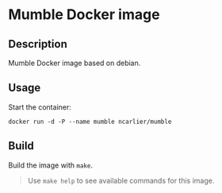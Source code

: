 # Mumble Docker image

## Description

Mumble Docker image based on debian.

## Usage

Start the container:

```
docker run -d -P --name mumble ncarlier/mumble
```

## Build

Build the image with `make`.

> Use `make help` to see available commands for this image.
